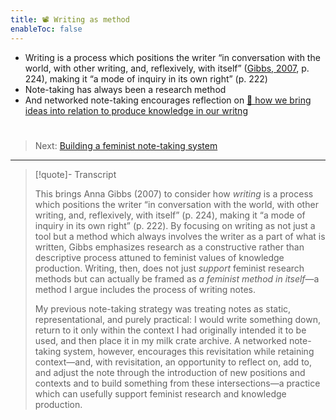 ```yaml
---
title: 📽️ Writing as method
enableToc: false
---
```


* Writing is a process which positions the writer “in conversation with the world, with other writing, and, reflexively, with itself” ([Gibbs, 2007](References/Gibbs,%202007.md), p. 224), making it “a mode of inquiry in its own right” (p. 222)
* Note-taking has always been a research method
* And networked note-taking encourages reflection on [📖 how we bring ideas into relation to produce knowledge in our writng](pa5%20Notes%20as%20structures%20of%20knowledge.md)

# 

 > 
 > Next: [Building a feminist note-taking system](pr9%20Building%20a%20feminist%20note-taking%20system.md)

---

 > 
 > \[!quote\]- Transcript
 > 
 > This brings Anna Gibbs (2007) to consider how *writing* is a process which positions the writer “in conversation with the world, with other writing, and, reflexively, with itself” (p. 224), making it “a mode of inquiry in its own right” (p. 222). By focusing on writing as not just a tool but a method which always involves the writer as a part of what is written, Gibbs emphasizes research as a constructive rather than descriptive process attuned to feminist values of knowledge production. Writing, then, does not just *support* feminist research methods but can actually be framed as *a feminist method in itself*—a method I argue includes the process of writing notes.
 > 
 > My previous note-taking strategy was treating notes as static, representational, and purely practical: I would write something down, return to it only within the context I had originally intended it to be used, and then place it in my milk crate archive. A networked note-taking system, however, encourages this revisitation while retaining context—and, with revisitation, an opportunity to reflect on, add to, and adjust the note through the introduction of new positions and contexts and to build something from these intersections—a practice which can usefully support feminist research and knowledge production.
